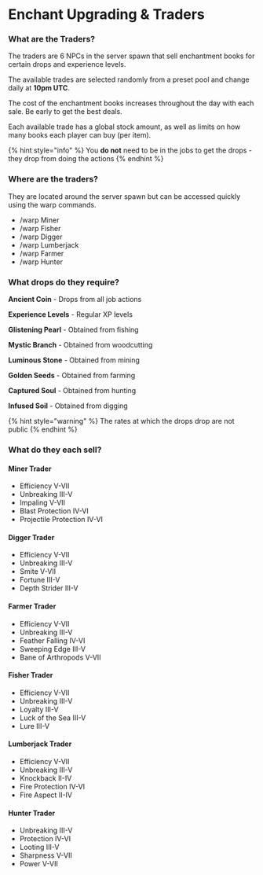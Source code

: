 # Enchant Upgrading & Traders

### What are the Traders?

The traders are 6 NPCs in the server spawn that sell enchantment books for certain drops and experience levels.&#x20;

The available trades are selected randomly from a preset pool and change daily at **10pm UTC**.

The cost of the enchantment books increases throughout the day with each sale. Be early to get the best deals.

Each available trade has a global stock amount, as well as limits on how many books each player can buy (per item).

{% hint style="info" %}
You **do not** need to be in the jobs to get the drops - they drop from doing the actions
{% endhint %}

### Where are the traders?

They are located around the server spawn but can be accessed quickly using the warp commands.

* /warp Miner&#x20;
* /warp Fisher
* /warp Digger
* /warp Lumberjack
* /warp Farmer
* /warp Hunter

### What drops do they require?

**Ancient Coin** - Drops from all job actions

**Experience Levels** - Regular XP levels

**Glistening Pearl** - Obtained from fishing

**Mystic Branch** - Obtained from woodcutting

**Luminous Stone** - Obtained from mining

**Golden Seeds** - Obtained from farming

**Captured Soul** - Obtained from hunting

**Infused Soil** - Obtained from digging

{% hint style="warning" %}
The rates at which the drops drop are not public
{% endhint %}

### What do they each sell?

#### Miner Trader

* Efficiency V-VII
* Unbreaking III-V
* Impaling V-VII
* Blast Protection IV-VI
* Projectile Protection IV-VI

#### Digger Trader

* Efficiency V-VII
* Unbreaking III-V
* Smite V-VII
* Fortune III-V
* Depth Strider III-V

#### Farmer Trader

* Efficiency V-VII
* Unbreaking III-V
* Feather Falling IV-VI
* Sweeping Edge III-V
* Bane of Arthropods V-VII

#### Fisher Trader

* Efficiency V-VII
* Unbreaking III-V
* Loyalty III-V
* Luck of the Sea III-V
* Lure III-V

#### Lumberjack Trader

* Efficiency V-VII
* Unbreaking III-V
* Knockback II-IV
* Fire Protection IV-VI
* Fire Aspect II-IV

#### Hunter Trader

* Unbreaking III-V
* Protection IV-VI
* Looting III-V
* Sharpness V-VII
* Power V-VII
